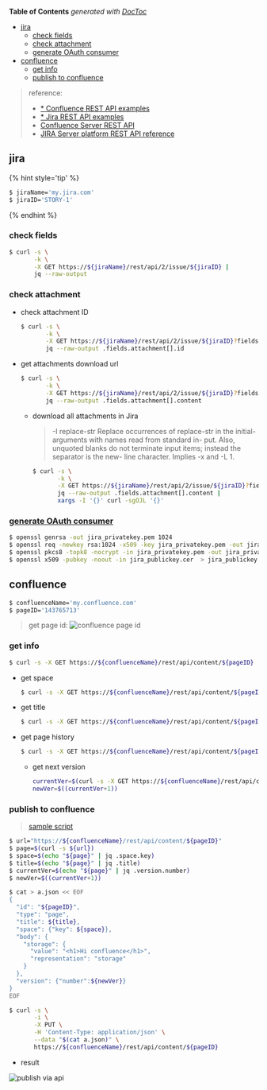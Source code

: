 <!-- START doctoc generated TOC please keep comment here to allow auto update -->
<!-- DON'T EDIT THIS SECTION, INSTEAD RE-RUN doctoc TO UPDATE -->
**Table of Contents**  *generated with [DocToc](https://github.com/thlorenz/doctoc)*

- [jira](#jira)
  - [check fields](#check-fields)
  - [check attachment](#check-attachment)
  - [generate OAuth consumer](#generate-oauth-consumer)
- [confluence](#confluence)
  - [get info](#get-info)
  - [publish to confluence](#publish-to-confluence)

<!-- END doctoc generated TOC please keep comment here to allow auto update -->


> reference:
> - [* Confluence REST API examples](https://developer.atlassian.com/server/confluence/confluence-rest-api-examples/)
> - [* Jira REST API examples](https://developer.atlassian.com/server/jira/platform/jira-rest-api-examples/)
> - [Confluence Server REST API](https://developer.atlassian.com/server/confluence/confluence-server-rest-api/)
> - [JIRA Server platform REST API reference](https://docs.atlassian.com/software/jira/docs/api/REST/7.6.1/)

## jira
{% hint style='tip' %}
```bash
$ jiraName='my.jira.com'
$ jiraID='STORY-1'
```
{% endhint %}

### check fields
```bash
$ curl -s \
       -k \
       -X GET https://${jiraName}/rest/api/2/issue/${jiraID} |
       jq --raw-output
```
### check attachment
- check attachment ID
  ```bash
  $ curl -s \
         -k \
         -X GET https://${jiraName}/rest/api/2/issue/${jiraID}?fields=attachment |
         jq --raw-output .fields.attachment[].id
  ```

- get attachments download url
  ```bash
  $ curl -s \
         -k \
         -X GET https://${jiraName}/rest/api/2/issue/${jiraID}?fields=attachment |
         jq --raw-output .fields.attachment[].content
  ```

  - download all attachments in Jira
    >    -I replace-str
    >           Replace occurrences of replace-str in the initial-arguments with names read from standard in-
    >           put.  Also, unquoted blanks do not terminate input items; instead the separator is  the  new-
    >           line character.  Implies -x and -L 1.

    ```bash
    $ curl -s \
           -k \
           -X GET https://${jiraName}/rest/api/2/issue/${jiraID}?fields=attachment |
           jq --raw-output .fields.attachment[].content |
           xargs -I '{}' curl -sgOJL '{}'
    ```

### [generate OAuth consumer](https://developer.atlassian.com/cloud/jira/platform/jira-rest-api-oauth-authentication/)
```bash
$ openssl genrsa -out jira_privatekey.pem 1024
$ openssl req -newkey rsa:1024 -x509 -key jira_privatekey.pem -out jira_publickey.cer -days 365
$ openssl pkcs8 -topk8 -nocrypt -in jira_privatekey.pem -out jira_privatekey.pcks8
$ openssl x509 -pubkey -noout -in jira_publickey.cer  > jira_publickey.pem
```

## confluence
```bash
$ confluenceName='my.confluence.com'
$ pageID='143765713'
```
> get page id:
> ![confluence page id](../screenshot/confluence-pageid.png)

### get info
```bash
$ curl -s -X GET https://${confluenceName}/rest/api/content/${pageID} | jq --raw-output
```
- get space
  ```bash
  $ curl -s -X GET https://${confluenceName}/rest/api/content/${pageID} | jq .space.key
  ```
- get title
  ```bash
  $ curl -s -X GET https://${confluenceName}/rest/api/content/${pageID} | jq .title
  ```
- get page history
  ```bash
  $ curl -s -X GET https://${confluenceName}/rest/api/content/${pageID} | jq .version.number
  ```

  - get next version
    ```bash
    currentVer=$(curl -s -X GET https://${confluenceName}/rest/api/content/${pageID} | jq .version.number)
    newVer=$((currentVer+1))
    ```

### publish to confluence
> [sample script](https://raw.githubusercontent.com/marslo/mytools/master/itool/confluencePublisher.sh)

```bash
$ url="https://${confluenceName}/rest/api/content/${pageID}"
$ page=$(curl -s ${url})
$ space=$(echo "${page}" | jq .space.key)
$ title=$(echo "${page}" | jq .title)
$ currentVer=$(echo "${page}" | jq .version.number)
$ newVer=$((currentVer+1))

$ cat > a.json << EOF
{
  "id": "${pageID}",
  "type": "page",
  "title": ${title},
  "space": {"key": ${space}},
  "body": {
    "storage": {
      "value": "<h1>Hi confluence</h1>",
      "representation": "storage"
    }
  },
  "version": {"number":${newVer}}
}
EOF

$ curl -s \
       -i \
       -X PUT \
       -H 'Content-Type: application/json' \
       --data "$(cat a.json)" \
       https://${confluenceName}/rest/api/content/${pageID}
```
- result

![publish via api](../screenshot/publish-to-confluence.png)
